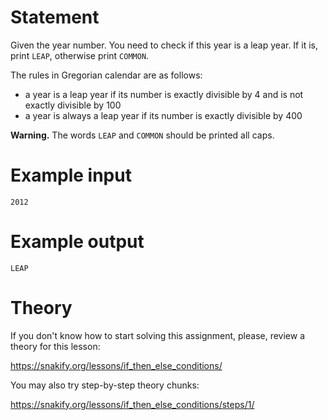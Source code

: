 # Statement

Given the year number. You need to check if this year is a leap year. If it is, print `LEAP`, otherwise print `COMMON`.

The rules in Gregorian calendar are as follows:

- a year is a leap year if its number is exactly divisible by 4 and is not exactly divisible by 100
- a year is always a leap year if its number is exactly divisible by 400

**Warning.** The words `LEAP` and `COMMON` should be printed all caps.

# Example input

```
2012
```

# Example output

```
LEAP
```

# Theory

If you don't know how to start solving this assignment, please, review a theory for this lesson:

https://snakify.org/lessons/if_then_else_conditions/

You may also try step-by-step theory chunks:

https://snakify.org/lessons/if_then_else_conditions/steps/1/